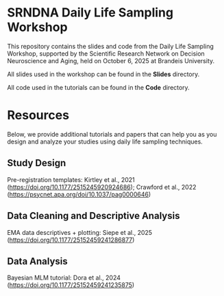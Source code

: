 # SRNDNA Daily Life Sampling Workshop
This repository contains the slides and code from the Daily Life Sampling Workshop, supported by the Scientific Research Network on Decision Neuroscience and Aging, held on October 6, 2025 at Brandeis University.

All slides used in the workshop can be found in the **Slides** directory.

All code used in the tutorials can be found in the **Code** directory.

# Resources
Below, we provide additional tutorials and papers that can help you as you design and analyze your studies using daily life sampling techniques.

## Study Design
Pre-registration templates: Kirtley et al., 2021 (https://doi.org/10.1177/2515245920924686); Crawford et al., 2022 (https://psycnet.apa.org/doi/10.1037/pag0000646)

## Data Cleaning and Descriptive Analysis
EMA data descriptives + plotting: Siepe et al., 2025 (https://doi.org/10.1177/25152459241286877)

## Data Analysis
Bayesian MLM tutorial: Dora et al., 2024 (https://doi.org/10.1177/25152459241235875)
